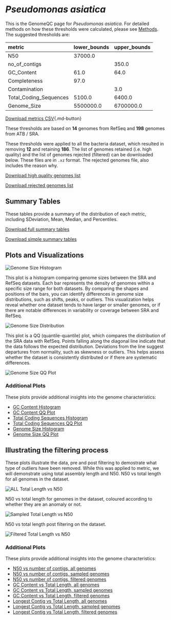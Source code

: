 # *Pseudomonas asiatica*

This is the GenomeQC page for *Pseudomonas asiatica*. For detailed methods on how these thresholds were calculated, please see [Methods](../../methods.md).
The suggested thresholds are: 

| metric                 | lower_bounds   | upper_bounds   |
|:-----------------------|:---------------|:---------------|
| N50                    | 37000.0        |                |
| no_of_contigs          |                | 350.0          |
| GC_Content             | 61.0           | 64.0           |
| Completeness           | 97.0           |                |
| Contamination          |                | 3.0            |
| Total_Coding_Sequences | 5100.0         | 6400.0         |
| Genome_Size            | 5500000.0      | 6700000.0      |

[Download metrics CSV](Pseudomonas_asiatica_metrics.csv){.md-button}


These thresholds are based on **14** genomes from RefSeq and **198** genomes from ATB / SRA.

These thresholds were applied to all the bacteria dataset, which resulted in removing **12** and retaining **186**.
The list of genomes retained (i.e. high quality) and the list of genomes rejected (filtered) can be downloaded below. These files are in `.xz` format. The rejected genomes file, also includes the reason why.

[Download high quality genomes list](Pseudomonas_asiatica_high_quality_genomes.csv.xz)


[Download rejected genomes list](Pseudomonas_asiatica_filtered_out_genomes.csv.xz)



## Summary Tables
These tables provide a summary of the distribution of each metric, including SDeviation, Mean, Median, and Percentiles.

[Download full summary tables](summary.csv)

[Download simple summary tables](selected_summary.csv)

## Plots and Visualizations

![Genome Size Histogram](Genome_Size_refseq_histogram_kde.png)

This plot is a histogram comparing genome sizes between the SRA and RefSeq datasets. Each bar represents the density of genomes within a specific size range for both datasets. By comparing the shapes and positions of the bars, you can identify differences in genome size distributions, such as shifts, peaks, or outliers. This visualization helps reveal whether one dataset tends to have larger or smaller genomes, or if there are notable differences in variability or coverage between SRA and RefSeq.

![Genome Size Distribution](Genome_Size_refseq_histogram_kde.png)

This plot is a QQ (quantile-quantile) plot, which compares the distribution of the SRA data with RefSeq. Points falling along the diagonal line indicate that the data follows the expected distribution. Deviations from the line suggest departures from normality, such as skewness or outliers. This helps assess whether the dataset is consistently distributed or if there are systematic differences.

![Genome Size QQ Plot](Genome_Size_refseq_qqplot.png)

### Additional Plots

These plots provide additional insights into the genome characteristics:

- [GC Content Histogram](GC_Content_refseq_histogram_kde.png)
- [GC Content QQ Plot](GC_Content_refseq_qqplot.png)
- [Total Coding Sequences Histogram](Total_Coding_Sequences_refseq_histogram_kde.png)
- [Total Coding Sequences QQ Plot](Total_Coding_Sequences_refseq_qqplot.png)
- [Genome Size Histogram](Genome_Size_refseq_histogram_kde.png)
- [Genome Size QQ Plot](Genome_Size_refseq_qqplot.png)
## Illustrating the filtering process
These plots illustrate the data, pre and post filtering to demostrate what type of outliers have been removed. While this was applied to metric, we will demonstrate using total assembly length and N50.
N50 vs total length for all genomes in the dataset.

![ALL Total Length vs N50](Pseudomonas_asiatica_all_total_length_N50.png)

N50 vs total length for genomes in the dataset, coloured according to whether they are an anomaly or not.

![Sampled Total Length vs N50](Pseudomonas_asiatica_sample_total_length_N50.png)

N50 vs total length post filtering on the dataset.

![Filtered Total Length vs N50](Pseudomonas_asiatica_filt_total_length_N50.png)

### Additional Plots

These plots provide additional insights into the genome characteristics:

- [N50 vs number of contigs, all genomes](Pseudomonas_asiatica_all_N50_number.png)
- [N50 vs number of contigs, sampled genomes](Pseudomonas_asiatica_sample_N50_number.png)
- [N50 vs number of contigs, filtered genomes](Pseudomonas_asiatica_filt_N50_number.png)
- [GC Content vs Total Length, all genomes](Pseudomonas_asiatica_all_total_length_GC_Content.png)
- [GC Content vs Total Length, sampled genomes](Pseudomonas_asiatica_sample_total_length_GC_Content.png)
- [GC Content vs Total Length, filtered genomes](Pseudomonas_asiatica_filt_total_length_GC_Content.png)
- [Longest Contig vs Total Length, all genomes](Pseudomonas_asiatica_all_total_length_longest.png)
- [Longest Contig vs Total Length, sampled genomes](Pseudomonas_asiatica_sample_total_length_longest.png)
- [Longest Contig vs Total Length, filtered genomes](Pseudomonas_asiatica_filt_total_length_longest.png)
